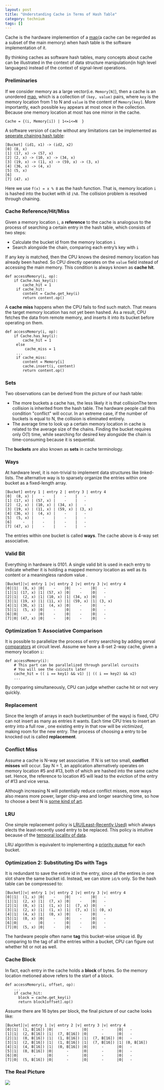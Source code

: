 ```yaml
---
layout: post
title: "Understanding Cache in Terms of Hash Table"
category: technium
tags: []
---
```


Cache is the hardware implemention of a [map](http://en.wikipedia.org/wiki/Associative_array)(a cache can be regarded as a subset of the main memory)  when hash table is the software implementation of it.

By thinking caches as software hash tables, many concepts about cache can be illustrated in the context of data structure manipulation(in high level languages) instead of  the context of signal-level operations. 


### Preliminaries

If we consider memory as a large vector(i.e. `Memory[N]`), then a cache is an unordered [map](http://en.wikipedia.org/wiki/Associative_array), which is a collection of `(key, value)` pairs, where `key` is the memory location from 1 to N and `value` is the content of `Memory[key]`. More importantly, each possible `key` appears at most once in the collection. Because one memory location at most has one mirror in the cache. 

	Cache = {(i, Memory[i]) | 1<=i<=N  }

A software version of cache without any limitations can be implemented as [seperate chaining hash table](http://en.wikipedia.org/wiki/Hash_table#Separate_chaining):

	[Bucket] (id1, x1) -> (id2, x2)
	[0] (8, x)
	[1] (17, x) -> (57, x)
	[2] (2, x) -> (10, x) -> (34, x)
	[3] (19, x) -> (11, x) -> (59, x) -> (3, x)
	[4] (36, x) -> (4, x)
	[5] (5, x)
	[6]  
	[7] (47. x)

Here we use `f(x) = x % 8` as the hash function. That is, memory location `i` is hashed into the bucket with id  `i%8`. The collision problem is resolved through chaining.


### Cache Reference/Hit/Miss

Given a memory location `i`, a **reference** to the cache is analogous to the process of searching a certain entry in the hash table, which consists of two steps:

*  Calculate the bucket id from the memory location `i`
*  Search alongside the chain, comparing each entry’s key with `i`

If any key is matched, then the CPU knows the desired memory location has already been hashed. So CPU directly operates on the `value` field instead of accessing the main memory. This condition is always known as **cache hit**.

	def accessMemory(i, op):
	    if Cache.has_key(i):
		    cache_hit = 1
		 if cache_hit:
		    content = Cache.get_key(i)
		    return content.op()

A **cache miss** happens when the CPU fails to find such match. That means the target memory location has not yet been hashed. As a result, CPU fetches the data from remote memory, and inserts it into its bucket before operating on them.

	def accessMemory(i, op):
	    if Cache.has_key(i):
		    cache_hit = 1
		 else
		 	 cache_miss = 1
         ...
         if cache_miss:
         	content = Memory[i]
            cache.insert(i, content)
            return content.op()

### Sets

Two observations can be derived from the picture of our hash table:

* The more buckets a cache has, the less likely it is that collision<span class="sidenote">The term collision is inherited from the hash table. The hardware people call this condition "conflict" </span> will occur. In an extreme case, if the number of buckets is equal to  N, the collision is eliminated entirely. 
* The average time to look up a certain memory location in cache is related to the average size of the chains. Finding the bucket requires only O(1) time, while searching for desired key alongside the chain is time-consuming because it is sequential.

The **buckets** are also known as **sets** in cache terminology.


### Ways

At hardware level, it is non-trivial to implement data structures like linked-lists. 
The alternative way is to sparsely organize the entries within one bucket as a fixed-length array.

	[Bucket] entry 1 | entry 2 | entry 3 | entry 4
	[0]  (8, x) |    -    |    -    |   -
	[1] (17, x) | (57, x) |    -    |   -
	[2]  (2, x) | (10, x) | (34, x) |   -
	[3] (19, x) | (11, x) | (59, x) | (3, x)
	[4] (36, x) |  (4, x) |    -    |   -
	[5]  (5, x) |    -    |    -    |   -  
	[6]     -   |    -    |    -    |   -  
	[7] (47, x) |    -    |    -    |   -  

The entries within one bucket is called **ways**. The cache above is 4-way set associative.

### Valid Bit

Everything in hardware is 0101. A single valid bit is used in each entry to indicate whether it is holding a mapped memory location as well as its content or a meaningless random value . 

	[Bucket]|v| entry 1 |v| entry 2 |v| entry 3 |v| entry 4
	[0]|1|  (8, x) |0|    -    |0|    -    |0|   -
	[1]|1| (17, x) |1| (57, x) |0|    -    |0|   -
	[2]|1|  (2, x) |1| (10, x) |1| (34, x) |0|   -
	[3]|1| (19, x) |1| (11, x) |1| (59, x) |1| (3, x)
	[4]|1| (36, x) |1|  (4, x) |0|    -    |0|   -
	[5]|1|  (5, x) |0|    -    |0|    -    |0|   -  
	[6]|0|     -   |0|    -    |0|    -    |0|   -  
	[7]|0| (47, x) |0|    -    |0|    -    |0|   -

### Optimization 1: Associative Comparison 

It is possible to parallelize the process of entry searching by adding serval [comparators](http://en.wikipedia.org/wiki/Digital_comparator) at circuit level. Assume we have a 8-set 2-way cache, given a memory location `i`:

	def accessMemory(i):
	    # This part can be parallelized through parallel curcuits
	    # You will see the cuicuits later
	    cache_hit = (( i == key1) && v1) || (( i == key2) && v2)
        ...
        
By comparing simultaneously, CPU can judge whether cache hit or not very quickly.


### Replacement

Since the length of arrays in each bucket(number of the ways) is fixed, CPU can not insert as many as entries it wants. Each time CPU tries to insert an entry into a full row , one existing entry in that row will be *victimized*, making room for the new entry. The process of choosing a entry to be knocked out is called **replacement**.

### Conflict Miss

Assume a cache is N-way set associative. If N is set too small, **conflict misses** will occur. Say N = 1, an application alternatively operates on memory location #5 and #13, both of which are hashed into the same cache set.  Hence, the reference to location #5 will lead to the eviction of the entry of #13 and vice versa.

Although increasing N will potentially reduce conflict misses, more ways also means more power, larger chip-area and longer searching time, so how to choose a best N is [some kind of art](https://www.google.com.hk/search?q=Six+Basic+Cache+Optimizations&oq=Six+Basic+Cache+Optimizations).
 

### LRU

One simple replacement policy is [LRU(Least-Recently Used)](http://en.wikipedia.org/wiki/LRU) which always elects the least-recently used entry to be replaced. This policy is intuitive because of the [temporal locality of data](http://en.wikipedia.org/wiki/Locality_of_reference).

LRU algorithm is equivalent to implementing a [priority queue](http://en.wikipedia.org/wiki/Priority_queue) for each bucket.


### Optimization 2: Substituting IDs with Tags

It is redundant to save the entire id in the entry, since all the entires in one slot share the same bucket id. Instead, we can store `id/k` only. So the hash table can be compressed to:

	[Bucket]|v| entry 1 |v| entry 2 |v| entry 3 |v| entry 4
	[0]|1|  (1, x) |0|    -    |0|    -    |0|   -
	[1]|1|  (2, x) |1|  (7, x) |0|    -    |0|   -
	[2]|1|  (0, x) |1|  (1, x) |1|  (7, x) |0|   -
	[3]|1|  (2, x) |1|  (1, x) |1|  (7, x) |1| (0, x)
	[4]|1|  (4, x) |1|  (0, x) |0|    -    |0|   -
	[5]|1|  (0, x) |0|    -    |0|    -    |0|   -  
	[6]|0|     -   |0|    -    |0|    -    |0|   -  
	[7]|0|  (5, x) |0|    -    |0|    -    |0|   -

The hardware people often name **tag** this bucket-wise unique id. By comparing to the tag of all the entries within a bucket, CPU can figure out whether hit or not as well.


### Cache Block

In fact, each entry in the cache holds a **block** of bytes. So the memory location metioned above refers to the start of a block. 

	def accessMemory(i, offset, op):
	    ...
	    if cache_hit:
		  block = cache.get_key(i)
		  return block[offset].op()

Assume there are 16 bytes per block, the final picture of our cache looks like:
 
	[Bucket]|v| entry 1 |v| entry 2 |v| entry 3 |v| entry 4
	[0]|1|  (1, B[16]) |0|      -      |0|      -      |0|   -
	[1]|1|  (2, B[16]) |1|  (7, B[16]) |0|      -      |0|   -
	[2]|1|  (0, B[16]) |1|  (1, B[16]) |1|  (7, B[16]) |0|   -
	[3]|1|  (2, B[16]) |1|  (1, B[16]) |1|  (7, B[16]) |1| (0, B[16])
	[4]|1|  (4, B[16]) |1|  (0, B[16]) |0|      -      |0|   -
	[5]|1|  (0, B[16]) |0|      -      |0|      -      |0|   -  
	[6]|0|       -     |0|      -      |0|      -      |0|   -  
	[7]|0|  (5, B[16]) |0|      -      |0|      -      |0|   -



### The Real Picture

![](http://ww3.sinaimg.cn/mw690/534218ffjw1ebcgaxt5guj20li0i6wg7.jpg)

